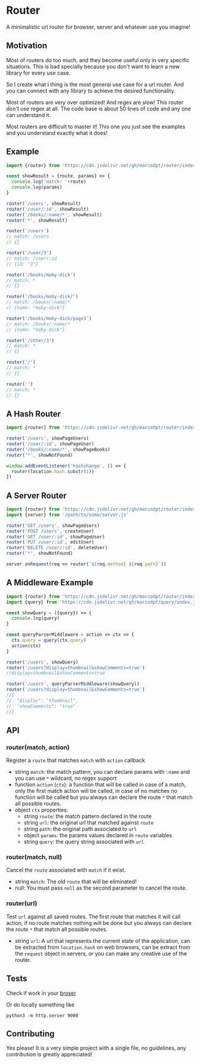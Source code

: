 # Router
A minimalistic url router for browser, server and whatever use you imagine!

## Motivation
Most of routers do too much, and they become useful only in very specific situations. This is bad specially because you don't want to learn a new library for every use case. 

So I create what I thing is the most general use case for a url router. And you can connect with any library to achieve the desired functionality.

Most of routers are very over optimized! And regex are slow! This router don't use regex at all. The code base is about 50 lines of code and any one can understand it.

Most routers are difficult to master it! This one you just see the examples and you understand exactly what it does!

## Example
```js
import {router} from 'https://cdn.jsdelivr.net/gh/marcodpt/router/index.js'

const showResult = {route, params} => {
  console.log('match: '+route)
  console.log(params)
}

router('/users', showResult)
router('/user/:id', showResult)
router('/books/:name/*', showResult)
router('*', showResult)

router('/users')
// match: /users
// {}

router('/user/3')
// match: /user/:id
// {id: "3"}

router('/books/moby-dick')
// match: *
// {}

router('/books/moby-dick/')
// match: /books/:name/*
// {name: "moby-dick"}

router('/books/moby-dick/page3')
// match: /books/:name/*
// {name: "moby-dick"}

router('/other/3')
// match: *
// {}

router('/')
// match: *
// {}

router('')
// match: *
// {}
```

## A Hash Router
```js
import {router} from 'https://cdn.jsdelivr.net/gh/marcodpt/router/index.js'

router('/users', showPageUsers)
router('/user/:id', showPageUser)
router('/books/:name/*', showPageBooks)
router('*', showNotFound)

window.addEventListener('hashchange', () => {
  router(location.hash.substr(1))
})
```

## A Server Router
```js
import {router} from 'https://cdn.jsdelivr.net/gh/marcodpt/router/index.js'
import {server} from '/path/to/some/server.js'

router('GET /users', showPageUsers)
router('POST /users', createUser)
router('GET /user/:id', showPageUser)
router('PUT /user/:id', editUser)
router('DELETE /user/:id', deleteUser)
router('*', showNotFound)

server.onRequest(req => router(`${req.method} ${req.path}`))
```

## A Middleware Example
```js
import {router} from 'https://cdn.jsdelivr.net/gh/marcodpt/router/index.js'
import {query} from 'https://cdn.jsdelivr.net/gh/marcodpt/query/index.js'

const showQuery = ({query}) => {
  console.log(query)
}

const queryParserMiddleware = action => ctx => {
  ctx.query = query(ctx.query)
  action(ctx)
}

router('/users', showQuery)
router('/users?display=thumbnail&showComments=true')
//display=thumbnail&showComments=true

router('/users', queryParserMiddleware(showQuery))
router('/users?display=thumbnail&showComments=true')
//{
//  "display": "thumbnail",
//  "showComments": "true"
//}
```

## API
### router(match, action)
Register a `route` that matches `match` with `action` callback
 - string `match`: the match pattern, you can declare params with `:name` and you can use `*` wildcard, no regex support 
 - function `action` (`ctx`): a function that will be called in case of a match, only the first match action will be called, in case of no matches no function will be called but you always can declare the route `*` that match all possible routes.
 - object `ctx` properties:
   - string `route`: the match pattern declared in the route
   - string `url`: the original url that matched against `route`
   - string `path`: the original path associated to `url`
   - object `params`: the params values declared in `route` variables
   - string `query`: the query string associated with `url`

### router(match, null)
Cancel the `route` associated with `match` if it exist.
 - string `match`: The old `route` that will be eliminated!
 - null: You must pass `null` as the second parameter to cancel the route.

### router(url)
Test `url` against all saved routes. The first route that matches it will call action, if no route matches nothing will be done but you always can declare the route `*` that match all possible routes.
 - string `url`: A url that represents the current state of the application, can be extracted from `location.hash` on web browsers, can be extract from the `request` object in servers, or you can make any creative use of the router.

## Tests
Check if work in your [broser](https://marcodpt.github.io/router/)

Or do locally something like

```
python3 -m http.server 9000
```

## Contributing
Yes please! It is a very simple project with a single file, no guidelines, any
contribution is greatly appreciated!
